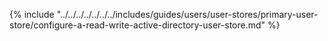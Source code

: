 {% include "../../../../../../../includes/guides/users/user-stores/primary-user-store/configure-a-read-write-active-directory-user-store.md" %}
